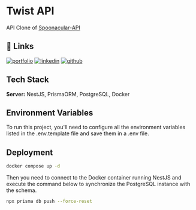 # Twist API

API Clone of [Spoonacular-API](https://spoonacular.com/food-api/docs)

## 🔗 Links

[![portfolio](https://img.shields.io/badge/my_portfolio-000?style=for-the-badge&logo=ko-fi&logoColor=white)](https://dylanbollaro.ovh/fr)
[![linkedin](https://img.shields.io/badge/linkedin-0A66C2?style=for-the-badge&logo=linkedin&logoColor=white)](https://github.com/DylanBOLLARO/)
[![github](https://img.shields.io/badge/github-333?style=for-the-badge&logo=github&logoColor=white)](https://www.linkedin.com/in/dylan-bollaro-b117301ab/)

## Tech Stack

**Server:** NestJS, PrismaORM, PostgreSQL, Docker

## Environment Variables

To run this project, you'll need to configure all the environment variables listed in the .env.template file and save them in a .env file.

## Deployment

```bash
docker compose up -d
```

Then you need to connect to the Docker container running NestJS and execute the command below to synchronize the PostgreSQL instance with the schema.

```bash
npx prisma db push --force-reset
```

